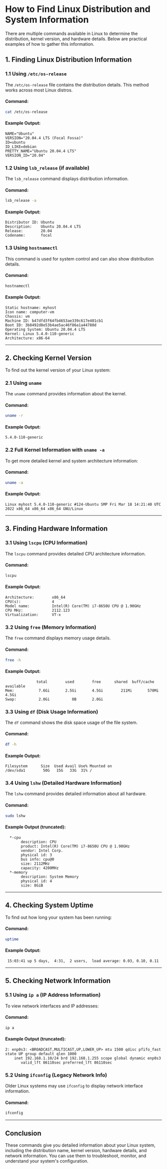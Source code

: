 # How to Find Linux Distribution and System Information

There are multiple commands available in Linux to determine the distribution, kernel version, and hardware details. Below are practical examples of how to gather this information.

## 1. Finding Linux Distribution Information

### 1.1 Using `/etc/os-release`
The `/etc/os-release` file contains the distribution details. This method works across most Linux distros.

#### Command:
```bash
cat /etc/os-release
```
#### Example Output:
```
NAME="Ubuntu"
VERSION="20.04.4 LTS (Focal Fossa)"
ID=ubuntu
ID_LIKE=debian
PRETTY_NAME="Ubuntu 20.04.4 LTS"
VERSION_ID="20.04"
```

### 1.2 Using `lsb_release` (if available)
The `lsb_release` command displays distribution information.

#### Command:
```bash
lsb_release -a
```
#### Example Output:
```
Distributor ID: Ubuntu
Description:    Ubuntu 20.04.4 LTS
Release:        20.04
Codename:       focal
```

### 1.3 Using `hostnamectl`
This command is used for system control and can also show distribution details.

#### Command:
```bash
hostnamectl
```
#### Example Output:
```
Static hostname: myhost
Icon name: computer-vm
Chassis: vm
Machine ID: b47dfd3f64fb4653ae339c617e401cb1
Boot ID: 3b8492d8e53b4ae5ac46f86a1a44780d
Operating System: Ubuntu 20.04.4 LTS
Kernel: Linux 5.4.0-110-generic
Architecture: x86-64
```

---

## 2. Checking Kernel Version

To find out the kernel version of your Linux system:

### 2.1 Using `uname`
The `uname` command provides information about the kernel.

#### Command:
```bash
uname -r
```
#### Example Output:
```
5.4.0-110-generic
```

### 2.2 Full Kernel Information with `uname -a`
To get more detailed kernel and system architecture information:

#### Command:
```bash
uname -a
```
#### Example Output:
```
Linux myhost 5.4.0-110-generic #124-Ubuntu SMP Fri Mar 18 14:21:40 UTC 2022 x86_64 x86_64 x86_64 GNU/Linux
```

---

## 3. Finding Hardware Information

### 3.1 Using `lscpu` (CPU Information)
The `lscpu` command provides detailed CPU architecture information.

#### Command:
```bash
lscpu
```
#### Example Output:
```
Architecture:        x86_64
CPU(s):              4
Model name:          Intel(R) Core(TM) i7-8650U CPU @ 1.90GHz
CPU MHz:             2112.123
Virtualization:      VT-x
```

### 3.2 Using `free` (Memory Information)
The `free` command displays memory usage details.

#### Command:
```bash
free -h
```
#### Example Output:
```
              total        used        free      shared  buff/cache   available
Mem:           7.6Gi       2.5Gi       4.5Gi        211Mi       570Mi       4.5Gi
Swap:          2.0Gi          0B       2.0Gi
```

### 3.3 Using `df` (Disk Usage Information)
The `df` command shows the disk space usage of the file system.

#### Command:
```bash
df -h
```
#### Example Output:
```
Filesystem      Size  Used Avail Use% Mounted on
/dev/sda1        50G   15G   33G  31% /
```

### 3.4 Using `lshw` (Detailed Hardware Information)
The `lshw` command provides detailed information about all hardware.

#### Command:
```bash
sudo lshw
```
#### Example Output (truncated):
```
  *-cpu
       description: CPU
       product: Intel(R) Core(TM) i7-8650U CPU @ 1.90GHz
       vendor: Intel Corp.
       physical id: 3
       bus info: cpu@0
       size: 2112MHz
       capacity: 4200MHz
  *-memory
       description: System Memory
       physical id: 4
       size: 8GiB
```

---

## 4. Checking System Uptime

To find out how long your system has been running:

#### Command:
```bash
uptime
```
#### Example Output:
```
 15:03:41 up 5 days,  4:31,  2 users,  load average: 0.03, 0.10, 0.11
```

---

## 5. Checking Network Information

### 5.1 Using `ip a` (IP Address Information)
To view network interfaces and IP addresses:

#### Command:
```bash
ip a
```
#### Example Output (truncated):
```
2: enp0s3: <BROADCAST,MULTICAST,UP,LOWER_UP> mtu 1500 qdisc pfifo_fast state UP group default qlen 1000
    inet 192.168.1.10/24 brd 192.168.1.255 scope global dynamic enp0s3
       valid_lft 86110sec preferred_lft 86110sec
```

### 5.2 Using `ifconfig` (Legacy Network Info)
Older Linux systems may use `ifconfig` to display network interface information.

#### Command:
```bash
ifconfig
```
---

## Conclusion

These commands give you detailed information about your Linux system, including the distribution name, kernel version, hardware details, and network information. You can use them to troubleshoot, monitor, and understand your system's configuration.
